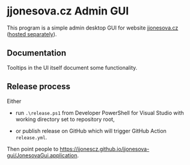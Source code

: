 # jjonesova.cz Admin GUI

This program is a simple admin desktop GUI for website
[jjonesova.cz](https://jjonesova.cz) ([hosted
separately](https://github.com/jjonescz/jjonesova)).

## Documentation

Tooltips in the UI itself document some functionality.

## Release process

Either

- run `.\release.ps1` from Developer PowerShell for Visual Studio
  with working directory set to repository root,

- or publish release on GitHub which will trigger GitHub Action `release.yml`.

Then point people to
<https://jjonescz.github.io/jjonesova-gui/JonesovaGui.application>.

